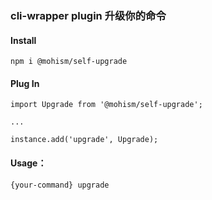 ### cli-wrapper plugin 升级你的命令

#### Install

    npm i @mohism/self-upgrade

#### Plug In

    import Upgrade from '@mohism/self-upgrade';

    ...

    instance.add('upgrade', Upgrade);

#### Usage：

    {your-command} upgrade